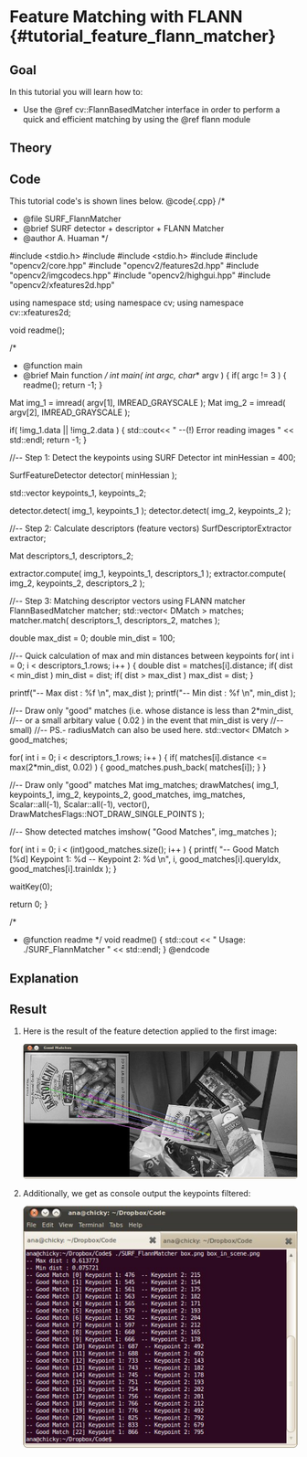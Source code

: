 Feature Matching with FLANN {#tutorial_feature_flann_matcher}
===========================

Goal
----

In this tutorial you will learn how to:

-   Use the @ref cv::FlannBasedMatcher interface in order to perform a quick and efficient matching
    by using the @ref flann module

Theory
------

Code
----

This tutorial code's is shown lines below.
@code{.cpp}
/*
 * @file SURF_FlannMatcher
 * @brief SURF detector + descriptor + FLANN Matcher
 * @author A. Huaman
 */

#include <stdio.h>
#include <iostream>
#include <stdio.h>
#include <iostream>
#include "opencv2/core.hpp"
#include "opencv2/features2d.hpp"
#include "opencv2/imgcodecs.hpp"
#include "opencv2/highgui.hpp"
#include "opencv2/xfeatures2d.hpp"

using namespace std;
using namespace cv;
using namespace cv::xfeatures2d;

void readme();

/*
 * @function main
 * @brief Main function
 */
int main( int argc, char** argv )
{
  if( argc != 3 )
  { readme(); return -1; }

  Mat img_1 = imread( argv[1], IMREAD_GRAYSCALE );
  Mat img_2 = imread( argv[2], IMREAD_GRAYSCALE );

  if( !img_1.data || !img_2.data )
  { std::cout<< " --(!) Error reading images " << std::endl; return -1; }

  //-- Step 1: Detect the keypoints using SURF Detector
  int minHessian = 400;

  SurfFeatureDetector detector( minHessian );

  std::vector<KeyPoint> keypoints_1, keypoints_2;

  detector.detect( img_1, keypoints_1 );
  detector.detect( img_2, keypoints_2 );

  //-- Step 2: Calculate descriptors (feature vectors)
  SurfDescriptorExtractor extractor;

  Mat descriptors_1, descriptors_2;

  extractor.compute( img_1, keypoints_1, descriptors_1 );
  extractor.compute( img_2, keypoints_2, descriptors_2 );

  //-- Step 3: Matching descriptor vectors using FLANN matcher
  FlannBasedMatcher matcher;
  std::vector< DMatch > matches;
  matcher.match( descriptors_1, descriptors_2, matches );

  double max_dist = 0; double min_dist = 100;

  //-- Quick calculation of max and min distances between keypoints
  for( int i = 0; i < descriptors_1.rows; i++ )
  { double dist = matches[i].distance;
    if( dist < min_dist ) min_dist = dist;
    if( dist > max_dist ) max_dist = dist;
  }

  printf("-- Max dist : %f \n", max_dist );
  printf("-- Min dist : %f \n", min_dist );

  //-- Draw only "good" matches (i.e. whose distance is less than 2*min_dist,
  //-- or a small arbitary value ( 0.02 ) in the event that min_dist is very
  //-- small)
  //-- PS.- radiusMatch can also be used here.
  std::vector< DMatch > good_matches;

  for( int i = 0; i < descriptors_1.rows; i++ )
  { if( matches[i].distance <= max(2*min_dist, 0.02) )
    { good_matches.push_back( matches[i]); }
  }

  //-- Draw only "good" matches
  Mat img_matches;
  drawMatches( img_1, keypoints_1, img_2, keypoints_2,
               good_matches, img_matches, Scalar::all(-1), Scalar::all(-1),
               vector<char>(), DrawMatchesFlags::NOT_DRAW_SINGLE_POINTS );

  //-- Show detected matches
  imshow( "Good Matches", img_matches );

  for( int i = 0; i < (int)good_matches.size(); i++ )
  { printf( "-- Good Match [%d] Keypoint 1: %d  -- Keypoint 2: %d  \n", i, good_matches[i].queryIdx, good_matches[i].trainIdx ); }

  waitKey(0);

  return 0;
}

/*
 * @function readme
 */
void readme()
{ std::cout << " Usage: ./SURF_FlannMatcher <img1> <img2>" << std::endl; }
@endcode

Explanation
-----------

Result
------

1.  Here is the result of the feature detection applied to the first image:

    ![image](images/Featur_FlannMatcher_Result.jpg)

2.  Additionally, we get as console output the keypoints filtered:

    ![image](images/Feature_FlannMatcher_Keypoints_Result.jpg)
